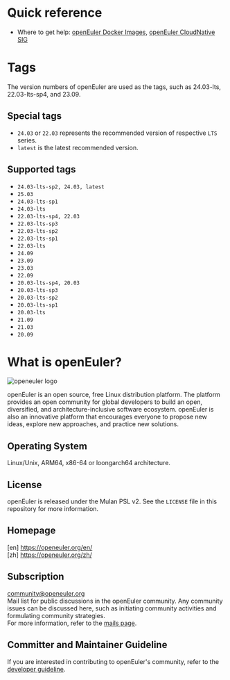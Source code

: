 # Quick reference

- Where to get help: [openEuler Docker Images](https://gitee.com/openeuler/openeuler-docker-images/issues), [openEuler CloudNative SIG](https://gitee.com/openeuler/cloudnative)

# Tags
The version numbers of openEuler are used as the tags,  such as 24.03-lts, 22.03-lts-sp4, and 23.09.
## Special tags
- `24.03` or `22.03` represents the recommended version of respective `LTS` series.
- `latest` is the latest recommended version.
## Supported tags
- `24.03-lts-sp2, 24.03, latest`
- `25.03`
- `24.03-lts-sp1`
- `24.03-lts`
- `22.03-lts-sp4, 22.03`
- `22.03-lts-sp3`
- `22.03-lts-sp2`
- `22.03-lts-sp1`
- `22.03-lts`
- `24.09`
- `23.09`
- `23.03`
- `22.09`
- `20.03-lts-sp4, 20.03`
- `20.03-lts-sp3`
- `20.03-lts-sp2`
- `20.03-lts-sp1`
- `20.03-lts`
- `21.09`
- `21.03`
- `20.09`

# What is openEuler?

![openeuler logo](https://www.openeuler.org/img/other/brand/horizontal-left.jpg) 

openEuler is an open source, free Linux distribution platform. The platform provides an open community for global developers to build an open, diversified, and architecture-inclusive software ecosystem. openEuler is also an innovative platform that encourages everyone to propose new ideas, explore new approaches, and practice new solutions.  





## Operating System
Linux/Unix, ARM64, x86-64 or loongarch64 architecture.  

## License
openEuler is released under the Mulan PSL v2. See the ```LICENSE``` file in this repository for more information.  

## Homepage
[en] https://openeuler.org/en/  
[zh] https://openeuler.org/zh/  

## Subscription
community@openeuler.org  
Mail list for public discussions in the openEuler community. Any community issues can be discussed here, such as initiating community activities and formulating community strategies.  
For more information, refer to the [mails page](https://openeuler.org/zh/community/mails.html).  

## Committer and Maintainer Guideline
If you are interested in contributing to openEuler's community, refer to the [developer guideline](https://openeuler.org/en/developer.html).